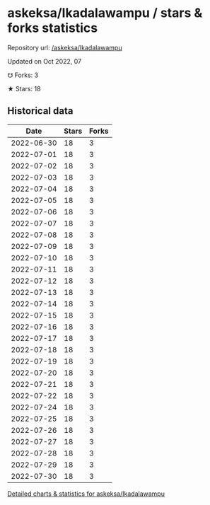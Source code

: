 # askeksa/Ikadalawampu / stars & forks statistics

Repository url: [/askeksa/Ikadalawampu](https://github.com/askeksa/Ikadalawampu)

Updated on Oct 2022, 07

☋ Forks: 3

★ Stars: 18

## Historical data
| Date | Stars | Forks |
|------|-------|-------|
| 2022-06-30 | 18 | 3 | 
| 2022-07-01 | 18 | 3 | 
| 2022-07-02 | 18 | 3 | 
| 2022-07-03 | 18 | 3 | 
| 2022-07-04 | 18 | 3 | 
| 2022-07-05 | 18 | 3 | 
| 2022-07-06 | 18 | 3 | 
| 2022-07-07 | 18 | 3 | 
| 2022-07-08 | 18 | 3 | 
| 2022-07-09 | 18 | 3 | 
| 2022-07-10 | 18 | 3 | 
| 2022-07-11 | 18 | 3 | 
| 2022-07-12 | 18 | 3 | 
| 2022-07-13 | 18 | 3 | 
| 2022-07-14 | 18 | 3 | 
| 2022-07-15 | 18 | 3 | 
| 2022-07-16 | 18 | 3 | 
| 2022-07-17 | 18 | 3 | 
| 2022-07-18 | 18 | 3 | 
| 2022-07-19 | 18 | 3 | 
| 2022-07-20 | 18 | 3 | 
| 2022-07-21 | 18 | 3 | 
| 2022-07-22 | 18 | 3 | 
| 2022-07-24 | 18 | 3 | 
| 2022-07-25 | 18 | 3 | 
| 2022-07-26 | 18 | 3 | 
| 2022-07-27 | 18 | 3 | 
| 2022-07-28 | 18 | 3 | 
| 2022-07-29 | 18 | 3 | 
| 2022-07-30 | 18 | 3 | 


[Detailed charts & statistics for askeksa/Ikadalawampu](https://reviewgithub.com/rep/askeksa/Ikadalawampu)
